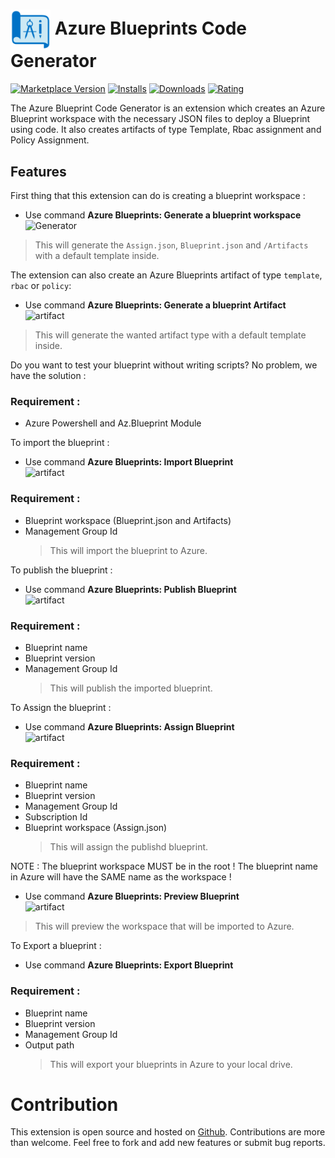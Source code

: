 # <img src="https://raw.githubusercontent.com/charotAmine/azureBlueprintsExtension/master/assets/logo.png" width="64" align="center" /> Azure Blueprints Code Generator

[![Marketplace Version](https://vsmarketplacebadge.apphb.com/version/aminecharot.azure-blueprints-generator.svg)](https://marketplace.visualstudio.com/items?itemName=aminecharot.azure-blueprints-generator) [![Installs](https://vsmarketplacebadge.apphb.com/installs/aminecharot.azure-blueprints-generator.svg)](https://marketplace.visualstudio.com/items?itemName=aminecharot.azure-blueprints-generator) [![Downloads](https://vsmarketplacebadge.apphb.com/downloads/aminecharot.azure-blueprints-generator.svg)](https://marketplace.visualstudio.com/items?itemName=aminecharot.azure-blueprints-generator) [![Rating](https://vsmarketplacebadge.apphb.com/rating/aminecharot.azure-blueprints-generator.svg)](https://marketplace.visualstudio.com/items?itemName=aminecharot.azure-blueprints-generator)

The Azure Blueprint Code Generator is an extension which creates an Azure Blueprint workspace with the necessary JSON files to deploy a Blueprint using code. It also creates artifacts of type Template, Rbac assignment and Policy Assignment.

## Features

First thing that this extension can do is creating a blueprint workspace :
- Use command **Azure Blueprints: Generate a blueprint workspace**  
  ![Generator](images/generator.png)

> This will generate the `Assign.json`, `Blueprint.json` and `/Artifacts` with a default template inside.

The extension can also create an Azure Blueprints artifact of type `template`, `rbac` or `policy`:

- Use command **Azure Blueprints: Generate a blueprint Artifact**  
  ![artifact](images/artifact.png)

> This will generate the wanted artifact type with a default template inside.

Do you want to test your blueprint without writing scripts? No problem, we have the solution :

### Requirement :

- Azure Powershell and Az.Blueprint Module

To import the blueprint :

- Use command **Azure Blueprints: Import Blueprint**  
  ![artifact](images/import.png)

### Requirement :

- Blueprint workspace (Blueprint.json and Artifacts)
- Management Group Id
  > This will import the blueprint to Azure.

To publish the blueprint :

- Use command **Azure Blueprints: Publish Blueprint**  
  ![artifact](images/publish.png)

### Requirement :

- Blueprint name
- Blueprint version
- Management Group Id
  > This will publish the imported blueprint.

To Assign the blueprint :

- Use command **Azure Blueprints: Assign Blueprint**  
  ![artifact](images/assign.png)

### Requirement :

- Blueprint name
- Blueprint version
- Management Group Id
- Subscription Id
- Blueprint workspace (Assign.json)
  > This will assign the publishd blueprint.

NOTE : The blueprint workspace MUST be in the root ! The blueprint name in Azure will have the SAME name as the workspace !

- Use command **Azure Blueprints: Preview Blueprint**  
  ![artifact](images/preview.png)

> This will preview the workspace that will be imported to Azure.

To Export a blueprint :

- Use command **Azure Blueprints: Export Blueprint**  

### Requirement :

- Blueprint name
- Blueprint version
- Management Group Id
- Output path
  > This will export your blueprints in Azure to your local drive.

# Contribution

This extension is open source and hosted on [Github](https://github.com/charotAmine/azureBlueprintsExtension). Contributions are more than welcome. Feel free to fork and add new features or submit bug reports.